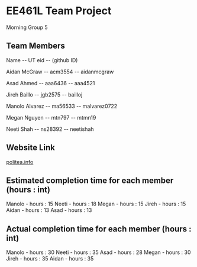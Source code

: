 # EE461L Team Project

Morning Group 5 
## Team Members
Name         -- UT eid  -- (github ID)

Aidan McGraw -- acm3554 -- aidanmcgraw

Asad Ahmed -- aaa6436 -- aaa4521

Jireh Baillo -- jgb2575 -- bailloj

Manolo Alvarez -- ma56533 -- malvarez0722

Megan Nguyen -- mtn797 -- mtmn19

Neeti Shah -- ns28392 -- neetishah




## Website Link

[politea.info](politea.info)


## Estimated completion time for each member (hours : int)

Manolo - hours : 15
Neeti - hours : 18
Megan - hours : 15
Jireh - hours : 15
Aidan - hours : 13
Asad - hours : 13

## Actual completion time for each member (hours : int)

Manolo - hours : 30
Neeti - hours : 35
Asad - hours : 28
Megan - hours : 30
Jireh - hours : 35
Aidan - hours : 35 
